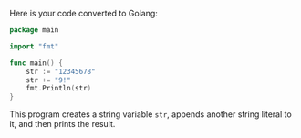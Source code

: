 Here is your code converted to Golang:

```go
package main

import "fmt"

func main() {
    str := "12345678"
    str += "9!"
    fmt.Println(str)
}
```

This program creates a string variable `str`, appends another string literal to it, and then prints the result.

